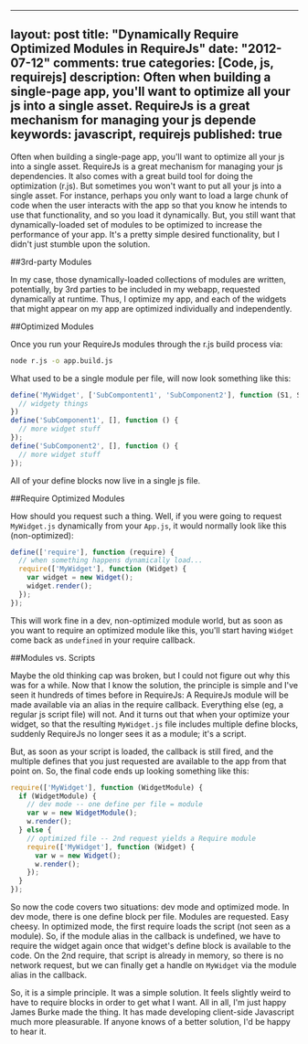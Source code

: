 
---
layout: post
title: "Dynamically Require Optimized Modules in RequireJs"
date: "2012-07-12"
comments: true
categories: [Code, js, requirejs]
description: Often when building a single-page app, you'll want to optimize all your js into a single asset.  RequireJs is a great mechanism for managing your js depende
keywords: javascript, requirejs
published: true
---

Often when building a single-page app, you'll want to optimize all your js into a single asset.  RequireJs is a great mechanism for managing your js dependencies.  It also comes with a great build tool for doing the optimization (r.js).  But sometimes you won't want to put all your js into a single asset.  For instance, perhaps you only want to load a large chunk of code when the user interacts with the app so that you know he intends to use that functionality, and so you load it dynamically.  But, you still want that dynamically-loaded set of modules to be optimized to increase the performance of your app.  It's a pretty simple desired functionality, but I didn't just stumble upon the solution.  

<!--more-->

##3rd-party Modules

In my case, those dynamically-loaded collections of modules are written, potentially, by 3rd parties to be included in my webapp, requested dynamically at runtime.  Thus, I optimize my app, and each of the widgets that might appear on my app are optimized individually and independently.

##Optimized Modules

Once you run your RequireJs modules through the r.js build process via:

```bash
node r.js -o app.build.js
```

What used to be a single module per file, will now look something like this:

```js
define('MyWidget', ['SubCompontent1', 'SubComponent2'], function (S1, S2) {
  // widgety things
})
define('SubComponent1', [], function () {
  // more widget stuff
});
define('SubComponent2', [], function () {
  // more widget stuff
});
```

All of your define blocks now live in a single js file.

##Require Optimized Modules

How should you request such a thing.  Well, if you were going to request `MyWidget.js` dynamically from your `App.js`, it would normally look like this (non-optimized):

```js
define(['require'], function (require) {
  // when something happens dynamically load...
  require(['MyWidget'], function (Widget) {
    var widget = new Widget();
    widget.render();
  });
});
```

This will work fine in a dev, non-optimized module world, but as soon as you want to require an optimized module like this, you'll start having `Widget` come back as `undefined` in your require callback.

##Modules vs. Scripts

Maybe the old thinking cap was broken, but I could not figure out why this was for a while.  Now that I know the solution, the principle is simple and I've seen it hundreds of times before in RequireJs:  A RequireJs module will be made available via an alias in the require callback.  Everything else (eg, a regular js script file) will not.  And it turns out that when your optimize your widget, so that the resulting `MyWidget.js` file includes multiple define blocks, suddenly RequireJs no longer sees it as a module;  it's a script.

But, as soon as your script is loaded, the callback is still fired, and the multiple defines that you just requested are available to the app from that point on.  So, the final code ends up looking something like this:

```js
require(['MyWidget'], function (WidgetModule) {
  if (WidgetModule) {
    // dev mode -- one define per file = module
    var w = new WidgetModule();
    w.render();
  } else {
    // optimized file -- 2nd request yields a Require module
    require(['MyWidget'], function (Widget) {
      var w = new Widget();
      w.render();
    });
  }
});
```

So now the code covers two situations: dev mode and optimized mode.  In dev mode, there is one define block per file.  Modules are requested.  Easy cheesy.  In optimized mode, the first require loads the script (not seen as a module).  So, if the module alias in the callback is undefined, we have to require the widget again once that widget's define block is available to the code.  On the 2nd require, that script is already in memory, so there is no network request, but we can finally get a handle on `MyWidget` via the module alias in the callback.

So, it is a simple principle.  It was a simple solution.  It feels slightly weird to have to require blocks in order to get what I want.  All in all, I'm just happy James Burke made the thing.  It has made developing client-side Javascript much more pleasurable.  If anyone knows of a better solution, I'd be happy to hear it.



  
